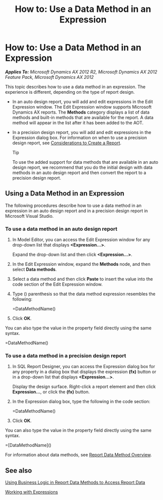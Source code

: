 ﻿---
title: 'How to: Use a Data Method in an Expression'
TOCTitle: 'How to: Use a Data Method in an Expression'
ms:assetid: bb2a1aeb-7911-4ecb-aec7-815b2d151046
ms:mtpsurl: https://technet.microsoft.com/en-us/library/Hh538451(v=AX.60)
ms:contentKeyID: 39508875
ms.date: 11/07/2012
mtps_version: v=AX.60
---

# How to: Use a Data Method in an Expression 


_**Applies To:** Microsoft Dynamics AX 2012 R2, Microsoft Dynamics AX 2012 Feature Pack, Microsoft Dynamics AX 2012_

This topic describes how to use a data method in an expression. The experience is different, depending on the type of report design.

  - In an auto design report, you will add and edit expressions in the Edit Expression window. The Edit Expression window supports Microsoft Dynamics AX reports. The **Methods** category displays a list of data methods and built-in methods that are available for the report. A data method will appear in the list after it has been added to the AOT.

  - In a precision design report, you will add and edit expressions in the Expression dialog box. For information on when to use a precision design report, see [Considerations to Create a Report](considerations-for-creating-a-report.md).
    

    > [!TIP]
    > <P>To use the added support for data methods that are available in an auto design report, we recommend that you do the initial design with data methods in an auto design report and then convert the report to a precision design report.</P>



## Using a Data Method in an Expression

The following procedures describe how to use a data method in an expression in an auto design report and in a precision design report in Microsoft Visual Studio.

### To use a data method in an auto design report

1.  In Model Editor, you can access the Edit Expression window for any drop-down list that displays **\<Expression…\>**.
    
    Expand the drop-down list and then click **\<Expression…\>**.

2.  In the Edit Expression window, expand the **Methods** node, and then select **Data methods**.

3.  Select a data method and then click **Paste** to insert the value into the code section of the Edit Expression window.

4.  Type () parenthesis so that the data method expression resembles the following:
    
    \=DataMethodName()

5.  Click **OK**.

You can also type the value in the property field directly using the same syntax.

\=DataMethodName()

### To use a data method in a precision design report

1.  In SQL Report Designer, you can access the Expression dialog box for any property in a dialog box that displays the expression **(fx)** button or in a drop-down list that displays **\<Expression...\>**.
    
    Display the design surface. Right-click a report element and then click **Expression…**, or click the **(fx)** button.

2.  In the Expression dialog box, type the following in the code section:
    
    \=DataMethodName()

3.  Click **OK**.

You can also type the value in the property field directly using the same syntax.

\=\[DataMethodName\]()

For information about data methods, see [Report Data Method Overview](report-data-method-overview.md).

## See also

[Using Business Logic in Report Data Methods to Access Report Data](using-business-logic-in-report-data-methods-to-access-report-data.md)

[Working with Expressions](working-with-expressions.md)

